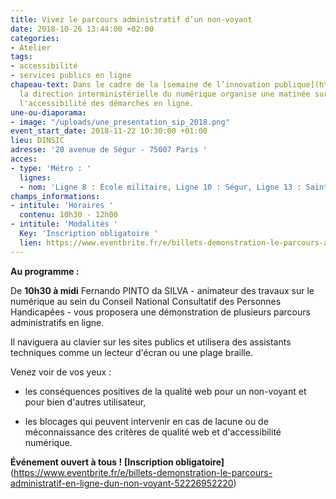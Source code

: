 ```yaml
---
title: Vivez le parcours administratif d’un non-voyant
date: 2018-10-26 13:44:00 +02:00
categories:
- Atelier
tags:
- accessibilité
- services publics en ligne
chapeau-text: Dans le cadre de la [semaine de l’innovation publique](http://www.modernisation.gouv.fr/la-semaine-de-linnovation-publique){:target="_blank"},
  la direction interministérielle du numérique organise une matinée sur le thème de
  l'accessibilité des démarches en ligne.
une-ou-diaporama:
- image: "/uploads/une_presentation_sip_2018.png"
event_start_date: 2018-11-22 10:30:00 +01:00
lieu: DINSIC
adresse: '20 avenue de Ségur - 75007 Paris '
acces:
- type: 'Métro : '
  lignes:
  - nom: 'Ligne 8 : École militaire, Ligne 10 : Ségur, Ligne 13 : Saint-François-Xavier'
champs_informations:
- intitule: 'Horaires '
  contenu: 10h30 - 12h00
- intitule: 'Modalités '
  Key: 'Inscription obligatoire '
  lien: https://www.eventbrite.fr/e/billets-demonstration-le-parcours-administratif-en-ligne-dun-non-voyant-52226952220
---
```


**Au programme :**

De **10h30 à midi** Fernando PINTO da SILVA - animateur des travaux sur le numérique au sein du Conseil National Consultatif des Personnes Handicapées - vous proposera une  démonstration de plusieurs parcours administratifs en ligne.
 
Il naviguera au clavier sur les sites publics et utilisera des assistants techniques comme un lecteur d'écran ou une plage braille.

Venez voir de vos yeux :

* les conséquences positives de la qualité web pour un non-voyant et pour bien d'autres utilisateur, 

* les blocages qui peuvent intervenir en cas de lacune ou de méconnaissance des critères de qualité web et d'accessibilité numérique.

 
**Événement ouvert à tous !** 
**[Inscription obligatoire]**(https://www.eventbrite.fr/e/billets-demonstration-le-parcours-administratif-en-ligne-dun-non-voyant-52226952220)